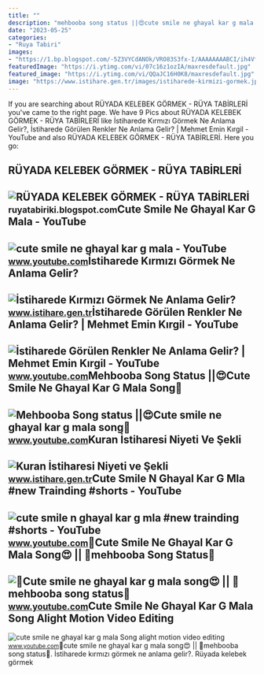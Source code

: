 ```yaml
---
title: ""
description: "️mehbooba song status ||😍cute smile ne ghayal kar g mala song🙈"
date: "2023-05-25"
categories:
- "Ruya Tabiri"
images:
- "https://1.bp.blogspot.com/-5Z3VYCdANOk/VRO83S3fx-I/AAAAAAAABCI/ih4VfDT_l1Y/s1600/Ruyada%2BKelebek%2BGormek1.jpg"
featuredImage: "https://i.ytimg.com/vi/07c16z1ozIA/maxresdefault.jpg"
featured_image: "https://i.ytimg.com/vi/QQaJC16H0K8/maxresdefault.jpg"
image: "https://www.istihare.gen.tr/images/istiharede-kirmizi-gormek.jpg"
---
```


If you are searching about RÜYADA KELEBEK GÖRMEK - RÜYA TABİRLERİ you've came to the right page. We have 9 Pics about RÜYADA KELEBEK GÖRMEK - RÜYA TABİRLERİ like İstiharede Kırmızı Görmek Ne Anlama Gelir?, İstiharede Görülen Renkler Ne Anlama Gelir? | Mehmet Emin Kırgil - YouTube and also RÜYADA KELEBEK GÖRMEK - RÜYA TABİRLERİ. Here you go:

RÜYADA KELEBEK GÖRMEK - RÜYA TABİRLERİ
--------------------------------------

 ![RÜYADA KELEBEK GÖRMEK - RÜYA TABİRLERİ](https://1.bp.blogspot.com/-5Z3VYCdANOk/VRO83S3fx-I/AAAAAAAABCI/ih4VfDT_l1Y/s1600/Ruyada%2BKelebek%2BGormek1.jpg) <small>ruyatabiriki.blogspot.com</small>Cute Smile Ne Ghayal Kar G Mala - YouTube
-----------------------------------------

 ![cute smile ne ghayal kar g mala - YouTube](https://i.ytimg.com/vi/G4S9RM9pO_4/maxres2.jpg?sqp=-oaymwEoCIAKENAF8quKqQMcGADwAQH4Ac4FgAKACooCDAgAEAEYaCATKH8wDw==&rs=AOn4CLBVfOvMagFG52Hbv95EiF8H36ODLQ) <small>www.youtube.com</small>İstiharede Kırmızı Görmek Ne Anlama Gelir?
------------------------------------------

 ![İstiharede Kırmızı Görmek Ne Anlama Gelir?](https://www.istihare.gen.tr/images/istiharede-kirmizi-gormek.jpg) <small>www.istihare.gen.tr</small>İstiharede Görülen Renkler Ne Anlama Gelir? | Mehmet Emin Kırgil - YouTube
--------------------------------------------------------------------------

 ![İstiharede Görülen Renkler Ne Anlama Gelir? | Mehmet Emin Kırgil - YouTube](https://i.ytimg.com/vi/QQaJC16H0K8/maxresdefault.jpg) <small>www.youtube.com</small>️Mehbooba Song Status ||😍Cute Smile Ne Ghayal Kar G Mala Song🙈
--------------------------------------------------------------

 ![️Mehbooba Song status ||😍Cute smile ne ghayal kar g mala song🙈](https://i.ytimg.com/vi/igkQXp5O_y4/maxresdefault.jpg?sqp=-oaymwEoCIAKENAF8quKqQMcGADwAQH4AbYIgALGCooCDAgAEAEYPCBXKGUwDw==&rs=AOn4CLCxdkINp81Y47InkVSuZ_2eGxXizA) <small>www.youtube.com</small>Kuran İstiharesi Niyeti Ve Şekli
--------------------------------

 ![Kuran İstiharesi Niyeti ve Şekli](https://www.istihare.gen.tr/images/midi/istiharede-yesil-gormek.jpg) <small>www.istihare.gen.tr</small>Cute Smile N Ghayal Kar G Mla #new Trainding #shorts - YouTube
--------------------------------------------------------------

 ![cute smile n ghayal kar g mla #new trainding #shorts - YouTube](https://i.ytimg.com/vi/EgToZZz3e4w/maxres2.jpg?sqp=-oaymwEoCIAKENAF8quKqQMcGADwAQH4Ac4FgAKACooCDAgAEAEYfyAZKB4wDw==&rs=AOn4CLCD_rtPyz3yT9iUzcuBWq-rzE3Arw) <small>www.youtube.com</small>️🙈Cute Smile Ne Ghayal Kar G Mala Song😍 || 🤩mehbooba Song Status🤗
-----------------------------------------------------------------

 ![️🙈Cute smile ne ghayal kar g mala song😍 || 🤩mehbooba song status🤗](https://i.ytimg.com/vi/HYQ3fLlrzpw/hqdefault.jpg?sqp=-oaymwEoCOADEOgC8quKqQMcGADwAQH4AbYIgALGCooCDAgAEAEYWCBlKCwwDw==&rs=AOn4CLA_AGcVfCVGdIdIkIcYCM-tli_2vg) <small>www.youtube.com</small>Cute Smile Ne Ghayal Kar G Mala Song Alight Motion Video Editing
----------------------------------------------------------------

 ![cute smile ne ghayal kar g mala Song alight motion video editing](https://i.ytimg.com/vi/07c16z1ozIA/maxresdefault.jpg) <small>www.youtube.com</small>️🙈cute smile ne ghayal kar g mala song😍 || 🤩mehbooba song status🤗. İstiharede kırmızı görmek ne anlama gelir?. Rüyada kelebek görmek
